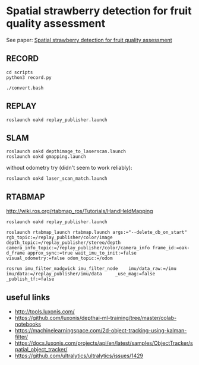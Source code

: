 # Spatial strawberry detection for fruit quality assessment
See paper: [Spatial strawberry detection for fruit quality assessment](../pdf/Spatial_strawberry_detection_for_fruit_quality_assessment.pdf)


## RECORD
```
cd scripts
python3 record.py
```
```
./convert.bash
```

## REPLAY
```
roslaunch oakd replay_publisher.launch 
```

## SLAM
```
roslaunch oakd depthimage_to_laserscan.launch
roslaunch oakd gmapping.launch
```
without odometry try (didn't seem to work reliably):
```
roslaunch oakd laser_scan_match.launch
```

## RTABMAP
http://wiki.ros.org/rtabmap_ros/Tutorials/HandHeldMapping
```
roslaunch oakd replay_publisher.launch 
```
```
roslaunch rtabmap_launch rtabmap.launch args:="--delete_db_on_start" rgb_topic:=/replay_publisher/color/image depth_topic:=/replay_publisher/stereo/depth camera_info_topic:=/replay_publisher/color/camera_info frame_id:=oak-d_frame approx_sync:=true wait_imu_to_init:=false visual_odometry:=false odom_topic:=/odom
```
```
rosrun imu_filter_madgwick imu_filter_node    imu/data_raw:=/imu    imu/data:=/replay_publisher/imu/data     _use_mag:=false    _publish_tf:=false
```

## useful links
* http://tools.luxonis.com/
* https://github.com/luxonis/depthai-ml-training/tree/master/colab-notebooks
* https://machinelearningspace.com/2d-object-tracking-using-kalman-filter/
* https://docs.luxonis.com/projects/api/en/latest/samples/ObjectTracker/spatial_object_tracker/
* https://github.com/ultralytics/ultralytics/issues/1429

